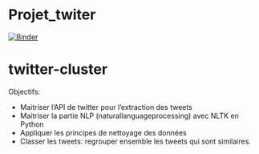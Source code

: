 # Projet_twiter
[![Binder](https://mybinder.org/badge_logo.svg)](https://mybinder.org/v2/gh/inesdai/Projet_twiter/master)



# twitter-cluster

Objectifs:
- Maitriser l’API de twitter pour l’extraction des tweets
- Maitriser la partie NLP (naturallanguageprocessing) avec NLTK en Python
- Appliquer les principes de nettoyage des données
- Classer les tweets: regrouper ensemble les tweets qui sont similaires.
